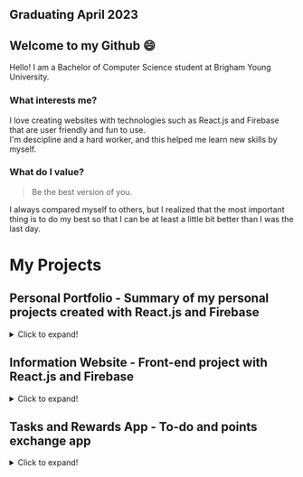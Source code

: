 ## Graduating April 2023

## Welcome to my Github 😄

Hello! I am a Bachelor of Computer Science student at Brigham Young University.

### What interests me?
I love creating websites with technologies such as React.js and Firebase that are user friendly and fun to use.  
I'm descipline and a hard worker, and this helped me learn new skills by myself.

### What do I value?
> Be the best version of you.

I always compared myself to others, but I realized that the most important thing is to do my best so that I can be at least a little bit better than I was the last day.  

# My Projects

## Personal Portfolio - Summary of my personal projects created with React.js and Firebase

<details>
<summary>Click to expand!</summary>

### Summary:
I wanted to summarize my personal projects on one page, and I also wanted to practice React.js more.  
  
**Repo**: https://github.com/Kurumi-AL/my-portfolio  
**Demo**: https://my-portfolio-f4066.firebaseapp.com/
</details>

## Information Website - Front-end project with React.js and Firebase

<details>
<summary>Click to expand!</summary>

### Summary:
I created this website for a creative project as a part of a religion class.  
I decided to create a website because I wanted to practice creating something which focuses more towards design with React.js and CSS.
  
**Repo**: https://github.com/Kurumi-AL/the-word-of-wisdom  
**Demo**: https://the-word-of-wisdom.web.app/

</details>

## Tasks and Rewards App - To-do and points exchange app
<details>
  <summary>Click to expand!</summary>
  
  ### Summary:
  A to-do app where you can earn points to exchange for rewards.  
  I created this app to learn React.js and Firebase outside of school. I also wanted something to motivate my husband and I to workout more.
  
**Repo**: https://github.com/Kurumi-AL/tasks-and-rewards-app  
**Demo**: https://tasks-and-rewards.web.app/
</details>
